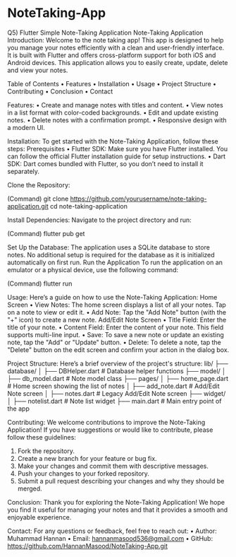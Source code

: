 # NoteTaking-App
Q5) Flutter Simple Note-Taking Application
Note-Taking Application
Introduction:
Welcome to the note taking app! This app is designed to help you manage your notes efficiently with a clean and user-friendly interface. It is built with Flutter and offers cross-platform support for both iOS and Android devices. This application allows you to easily create, update, delete and view your notes.

Table of Contents
•	Features
•	Installation
•	Usage
•	Project Structure
•	Contributing
•	Conclusion
•	Contact

Features:
•	Create and manage notes with titles and content.
•	View notes in a list format with color-coded backgrounds.
•	Edit and update existing notes.
•	Delete notes with a confirmation prompt.
•	Responsive design with a modern UI.

Installation:
To get started with the Note-Taking Application, follow these steps:
Prerequisites
•	Flutter SDK: Make sure you have Flutter installed. You can follow the official Flutter installation guide for setup instructions.
•	Dart SDK: Dart comes bundled with Flutter, so you don’t need to install it separately.


Clone the Repository:

(Command)
git clone https://github.com/yourusername/note-taking-application.git
cd note-taking-application

Install Dependencies:
Navigate to the project directory and run:

(Command)
flutter pub get

Set Up the Database:
The application uses a SQLite database to store notes. No additional setup is required for the database as it is initialized automatically on first run.
Run the Application
To run the application on an emulator or a physical device, use the following command:

(Command)
flutter run

Usage:
Here’s a guide on how to use the Note-Taking Application:
Home Screen
•	View Notes: The home screen displays a list of all your notes. Tap on a note to view or edit it.
•	Add Note: Tap the "Add Note" button (with the "+" icon) to create a new note.
Add/Edit Note Screen
•	Title Field: Enter the title of your note.
•	Content Field: Enter the content of your note. This field supports multi-line input.
•	Save: To save a new note or update an existing note, tap the "Add" or "Update" button.
•	Delete: To delete a note, tap the "Delete" button on the edit screen and confirm your action in the dialog box.

Project Structure:
Here’s a brief overview of the project's structure:
lib/
├── database/
│   ├── DBHelper.dart        # Database helper functions
├── model/
│   ├── db_model.dart        # Note model class
├── pages/
│   ├── home_page.dart       # Home screen showing the list of notes
│   ├── add_note.dart        # Add/Edit Note screen
│   ├── notes.dart           # Legacy Add/Edit Note screen 
├── widget/
│   ├── notelist.dart        # Note list widget
├── main.dart                # Main entry point of the app

Contributing:
We welcome contributions to improve the Note-Taking Application! If you have suggestions or would like to contribute, please follow these guidelines:
1.	Fork the repository.
2.	Create a new branch for your feature or bug fix.
3.	Make your changes and commit them with descriptive messages.
4.	Push your changes to your forked repository.
5.	Submit a pull request describing your changes and why they should be merged.

Conclusion:
Thank you for exploring the Note-Taking Application! We hope you find it useful for managing your notes and that it provides a smooth and enjoyable experience.

Contact:
For any questions or feedback, feel free to reach out:
•	Author: Muhammad Hannan
•	Email: hannanmasood536@gmail.com
•	GitHub: https://github.com/HannanMasood/NoteTaking-App.git

